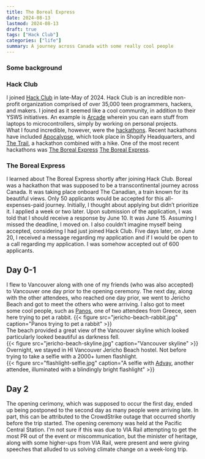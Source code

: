```yaml
---
title: The Boreal Express
date: 2024-08-13
lastmod: 2024-08-13
draft: true
tags: ["Hack Club"]
categories: ["life"]
summary: A journey across Canada with some really cool people
---
```

### Some background  
### Hack Club  
I joined [Hack Club](https://hackclub.com/) in late-May of 2024. Hack Club is an incredible non-profit organization comprised of over 35,000 teen programmers, hackers, and makers. I joined as it seemed like a cool community, in addition to their YSWS initiatives. An example is [Arcade](https://hackclub.com/arcade) wherein you can earn stuff from laptops to microcontrollers, simply by working on personal projects.  
What I found incredible, however, were the [hackathons](https://hackathons.hackclub.com/). Recent hackathons have included [Apocalypse](https://apocalypse.hackclub.com/), which took place in Shopify Headquarters, and [The Trail](https://trail.hackclub.com/), a hackathon combined with a hike. One of the most recent
hackathons was [The Boreal Express](https://boreal.hackclub.com/) [The Boreal Express](https://boreal.hackclub.com/).
### The Boreal Express  
I learned about The Boreal Express shortly after joining Hack Club. Boreal was a hackathon that was supposed to be a transcontinental journey across Canada. It was taking place onboard The Canadian, a train known for its beautiful views. Only 50 applicants would be accepted for this all-expenses-paid journey. Initially, I thought about applying but didn’t prioritize it. I applied a week or two later. Upon submission of the application, I was told that I should receive a response by June 10. It was June 15.
Assuming I missed the deadline, I moved on. I also couldn’t imagine myself being accepted, considering I had just joined Hack Club. Five days later, on June 20, I received a message regarding my application and if I would be open to a call regarding my application. I was somehow accepted out of 600 applicants.  

## Day 0-1
I flew to Vancouver along with one of my friends (who was also accepted) to Vancouver one day prior to the opening ceremony. The next day, along with the other attendees, who reached one day prior, we went to Jericho Beach and got to meet the others who were arriving. I also got to meet some cool people, such as [Panos](https://pakou.dev/), one of two attendees from Greece, seen here trying to pet a rabbit.
{{< figure src="jericho-beach-rabbit.jpg" caption="Panos trying to pet a rabbit" >}}  
The beach provided a great view of the Vancouver skyline which looked particularly looked beautiful as darkness fell.  
{{< figure src="jericho-beach-skyline.jpg" caption="Vancouver skyline" >}}  
Overnight, we stayed in HI Vancouver Jericho Beach hostel. Not before trying to take a selfie with a 2000+ lumen flashlight.  
{{< figure src="flashlight-selfie.jpg" caption="A selfie with [Advay](https://ady00.github.io/), another attendee, illuminated  with a blindingly bright flashlight" >}} 
## Day 2  
The opening cerimony, which was supposed to occur the first day, ended up being postponed to the second day as many people were arriving late. In part, this can be attributed to the CrowdStrike outage that occurred shortly before the trip started. The opening ceremony was held at the Pacific Central Station. I'm not sure if this was due to VIA Rail attempting to get the most PR out of the event or miscommunication, but the minister of heritage, along with some higher-ups from VIA Rail, were present and were giving speeches that alluded to us solving climate change on a week-long trip.